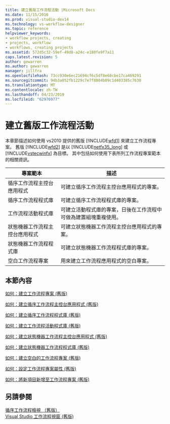 ```yaml
---
title: 建立舊版工作流程活動 |Microsoft Docs
ms.date: 11/15/2016
ms.prod: visual-studio-dev14
ms.technology: vs-workflow-designer
ms.topic: reference
helpviewer_keywords:
- workflow projects, creating
- projects, workflow
- workflows, creating projects
ms.assetid: 572d5c32-59ef-49d8-a24c-e180fe9f7a11
caps.latest.revision: 5
author: gewarren
ms.author: gewarren
manager: jillfra
ms.openlocfilehash: 73cc930e6ec21694cf6c5df8e68cbe17ca469291
ms.sourcegitcommit: 94b3a052fb1229c7e7f8804b09c1d403385c7630
ms.translationtype: MT
ms.contentlocale: zh-TW
ms.lasthandoff: 04/23/2019
ms.locfileid: "62976977"
---
```

# <a name="creating-legacy-workflow-projects"></a>建立舊版工作流程活動
本章節描述如何使用 vs2010 提供的舊版 [!INCLUDE[wfd1](../includes/wfd1-md.md)] 來建立工作流程專案。 舊版 [!INCLUDE[wfd2](../includes/wfd2-md.md)] 是以 [!INCLUDE[netfx35_long](../includes/netfx35-long-md.md)] 或 [!INCLUDE[vstecwinfx](../includes/vstecwinfx-md.md)] 為目標。 其中包括如何使用下表所列工作流程專案範本的相關資訊。  
  
|專案範本|描述|  
|----------------------|-----------------|  
|循序工作流程主控台應用程式|可建立循序工作流程主控台應用程式的專案。|  
|循序工作流程程式庫|可建立循序工作流程程式庫的專案。|  
|工作流程活動程式庫|可建立活動程式庫的專案，日後在工作流程中可做為建置組塊重複使用。|  
|狀態機器工作流程主控台應用程式|可建立狀態機器工作流程主控台應用程式的專案。|  
|狀態機器工作流程程式庫|可建立狀態機器工作流程程式庫的專案。|  
|空白工作流程專案|用來建立工作流程應用程式的空白專案。|  
  
## <a name="in-this-section"></a>本節內容  
 [如何：建立工作流程專案 (舊版)](../workflow-designer/how-to-create-workflow-projects-legacy.md)  
  
 [如何：建立循序工作流程主控台應用程式 (舊版)](../workflow-designer/how-to-create-sequential-workflow-console-applications-legacy.md)  
  
 [如何：建立循序工作流程程式庫 (舊版)](../workflow-designer/how-to-create-a-sequential-workflow-library-legacy.md)  
  
 [如何：建立工作流程活動程式庫 (舊版)](../workflow-designer/how-to-create-a-workflow-activity-library-legacy.md)  
  
 [如何：建立狀態機器工作流程主控台應用程式 (舊版)](../workflow-designer/how-to-create-state-machine-workflow-console-applications-legacy.md)  
  
 [如何：建立狀態機器工作流程程式庫 (舊版)](../workflow-designer/how-to-create-a-state-machine-workflow-library-legacy.md)  
  
 [如何：建立空白的工作流程專案 (舊版)](../workflow-designer/how-to-create-an-empty-workflow-project-legacy.md)  
  
 [如何：設定工作流程專案屬性 (舊版)](../workflow-designer/how-to-configure-workflow-project-properties-legacy.md)  
  
 [如何：將新項目新增至工作流程專案 (舊版)](../workflow-designer/how-to-add-a-new-item-to-a-workflow-project-legacy.md)  
  
## <a name="see-also"></a>另請參閱  
 [循序工作流程檢視 （舊版）](../workflow-designer/sequential-workflow-views-legacy.md)   
 [Visual Studio 工作流程視窗 (舊版)](../workflow-designer/visual-studio-workflow-windows-legacy.md)